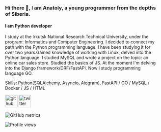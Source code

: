 ### Hi there 👋, I am **Anatoly**, a young programmer from the depths of Siberia.
#### I am Python developer 
I study at the Irkutsk National Research Technical University, under the program: Informatics and Computer Engineering. I decided to connect my path with the Python programming language. I have been studying it for over two years.Gained knowledge of working with Linux, delved into the Python language. I studied MySQL and wrote a project on the topic: an online car sales store. Studied the basics of JS. At the moment I'm delving into the Djangо framework/DRF/FastAPI.
Now i study programming language GO.

Skills: Python(SQLAlchemy, Asyncio, Aiogram), FastAPI / GO / MySQL / Docker / JS / HTML


[<img src='https://cdn.jsdelivr.net/npm/simple-icons@3.0.1/icons/github.svg' alt='github' height='40'>](https://github.com/kukymber)  [<img src='https://cdn.jsdelivr.net/npm/simple-icons@3.0.1/icons/twitter.svg' alt='twitter' height='40'>](https://twitter.com/Anatol11_O)  

![GitHub metrics](https://metrics.lecoq.io/kukymber)  

![Profile views](https://gpvc.arturio.dev/kukymber)  
